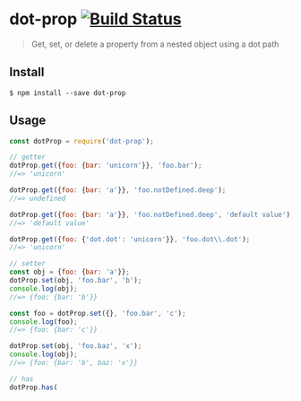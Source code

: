 # dot-prop [![Build Status](https://travis-ci.org/sindresorhus/dot-prop.svg?branch=master)](https://travis-ci.org/sindresorhus/dot-prop)

> Get, set, or delete a property from a nested object using a dot path


## Install

```
$ npm install --save dot-prop
```


## Usage

```js
const dotProp = require('dot-prop');

// getter
dotProp.get({foo: {bar: 'unicorn'}}, 'foo.bar');
//=> 'unicorn'

dotProp.get({foo: {bar: 'a'}}, 'foo.notDefined.deep');
//=> undefined

dotProp.get({foo: {bar: 'a'}}, 'foo.notDefined.deep', 'default value');
//=> 'default value'

dotProp.get({foo: {'dot.dot': 'unicorn'}}, 'foo.dot\\.dot');
//=> 'unicorn'

// setter
const obj = {foo: {bar: 'a'}};
dotProp.set(obj, 'foo.bar', 'b');
console.log(obj);
//=> {foo: {bar: 'b'}}

const foo = dotProp.set({}, 'foo.bar', 'c');
console.log(foo);
//=> {foo: {bar: 'c'}}

dotProp.set(obj, 'foo.baz', 'x');
console.log(obj);
//=> {foo: {bar: 'b', baz: 'x'}}

// has
dotProp.has(